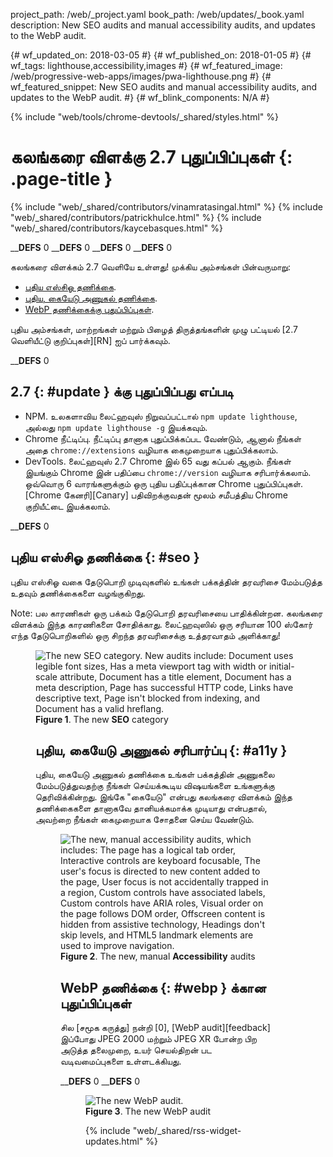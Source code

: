 project_path: /web/_project.yaml
book_path: /web/updates/_book.yaml
description: New SEO audits and manual accessibility audits, and updates to the WebP audit.
<span lang="ta-x-mtfrom-en">

{# wf_updated_on: 2018-03-05 #}
{# wf_published_on: 2018-01-05 #}
{# wf_tags: lighthouse,accessibility,images #}
{# wf_featured_image: /web/progressive-web-apps/images/pwa-lighthouse.png #}
{# wf_featured_snippet: New SEO audits and manual accessibility audits, and updates to the WebP audit. #}
{# wf_blink_components: N/A #}

{% include "web/tools/chrome-devtools/_shared/styles.html" %}

# கலங்கரை விளக்கு 2.7 புதுப்பிப்புகள் {: .page-title }

{% include "web/_shared/contributors/vinamratasingal.html" %}
{% include "web/_shared/contributors/patrickhulce.html" %}
{% include "web/_shared/contributors/kaycebasques.html" %}

____DEFS__ 0
____DEFS__ 0
____DEFS__ 0
____DEFS__ 0

கலங்கரை விளக்கம் 2.7 வெளியே உள்ளது! முக்கிய அம்சங்கள் பின்வருமாறு:

* [புதிய எஸ்சிஓ தணிக்கை](#seo).
* [புதிய, கையேடு அணுகல் தணிக்கை](#a11y).
* [WebP தணிக்கைக்கு புதுப்பிப்புகள்](#webp).

புதிய அம்சங்கள், மாற்றங்கள் மற்றும் பிழைத் திருத்தங்களின் முழு பட்டியல் [2.7 வெளியீட்டு குறிப்புகள்][RN] ஐப் பார்க்கவும்.

____DEFS__ 0

## 2.7 {: #update } க்கு புதுப்பிப்பது எப்படி

* NPM. உலகளாவிய லைட்ஹவுஸ் நிறுவப்பட்டால் `npm update lighthouse`, அல்லது `npm update lighthouse -g` இயக்கவும்.
* Chrome நீட்டிப்பு. நீட்டிப்பு தானாக புதுப்பிக்கப்பட வேண்டும், ஆனால் நீங்கள் அதை `chrome://extensions` வழியாக கைமுறையாக புதுப்பிக்கலாம்.
* DevTools. லைட்ஹவுஸ் 2.7 Chrome இல் 65 வது கப்பல் ஆகும். நீங்கள் இயங்கும் Chrome இன் பதிப்பை `chrome://version` வழியாக சரிபார்க்கலாம். ஒவ்வொரு 6 வாரங்களுக்கும் ஒரு புதிய பதிப்புக்கான Chrome புதுப்பிப்புகள். [Chrome கேனரி][Canary] பதிவிறக்குவதன் மூலம் சமீபத்திய Chrome குறியீட்டை இயக்கலாம்.

____DEFS__ 0

## புதிய எஸ்சிஓ தணிக்கை {: #seo }

புதிய எஸ்சிஓ வகை தேடுபொறி முடிவுகளில் உங்கள் பக்கத்தின் தரவரிசை மேம்படுத்த உதவும் தணிக்கைகளை வழங்குகிறது.

Note: பல காரணிகள் ஒரு பக்கம் தேடுபொறி தரவரிசையை பாதிக்கின்றன. கலங்கரை விளக்கம் இந்த காரணிகளை சோதிக்காது. லைட்ஹவுஸில் ஒரு சரியான 100 ஸ்கோர் எந்த தேடுபொறிகளில் ஒரு சிறந்த தரவரிசைக்கு உத்தரவாதம் அளிக்காது!

<figure>   <img src="/web/updates/images/2018/01/seo.png"
       alt="The new SEO category. New audits include: Document uses legible font sizes,
            Has a meta viewport tag with width or initial-scale attribute,
            Document has a title element, Document has a meta description, Page has
            successful HTTP code, Links have descriptive text, Page isn't blocked from indexing,
            and Document has a valid hreflang."/>
  <figcaption>
    <b>Figure 1</b>. The new <b>SEO</b> category
  </figcaption>
</எண்ணிக்கை>

## புதிய, கையேடு அணுகல் சரிபார்ப்பு {: #a11y }

புதிய, கையேடு அணுகல் தணிக்கை உங்கள் பக்கத்தின் அணுகலை மேம்படுத்துவதற்கு நீங்கள் செய்யக்கூடிய விஷயங்களை உங்களுக்கு தெரிவிக்கின்றது. இங்கே "கையேடு" என்பது கலங்கரை விளக்கம் இந்த தணிக்கைகளை தானாகவே தானியக்கமாக்க முடியாது என்பதால், அவற்றை நீங்கள் கைமுறையாக சோதனை செய்ய வேண்டும்.

<figure>   <img src="/web/updates/images/2018/01/a11y.png"
       alt="The new, manual accessibility audits, which includes: The page has a logical tab order,
            Interactive controls are keyboard focusable, The user's focus is directed to new
            content added to the page, User focus is not accidentally trapped in a region,
            Custom controls have associated labels, Custom controls have ARIA roles, Visual order
            on the page follows DOM order, Offscreen content is hidden from assistive technology,
            Headings don't skip levels, and HTML5 landmark elements are used to improve
            navigation."/>
  <figcaption>
    <b>Figure 2</b>. The new, manual <b>Accessibility</b> audits
  </figcaption>
</எண்ணிக்கை>

## WebP தணிக்கை {: #webp } க்கான புதுப்பிப்புகள்

சில [சமூக கருத்து] நன்றி [0], [WebP audit][feedback] இப்போது JPEG 2000 மற்றும் JPEG XR போன்ற பிற அடுத்த தலைமுறை, உயர் செயல்திறன் பட வடிவமைப்புகளை உள்ளடக்கியது.

____DEFS__ 0
____DEFS__ 0

<figure>   <img src="/web/updates/images/2018/01/webp.png"
       alt="The new WebP audit."/>
  <figcaption>
    <b>Figure 3</b>. The new WebP audit
  </figcaption>
</எண்ணிக்கை>

{% include "web/_shared/rss-widget-updates.html" %}

</span>